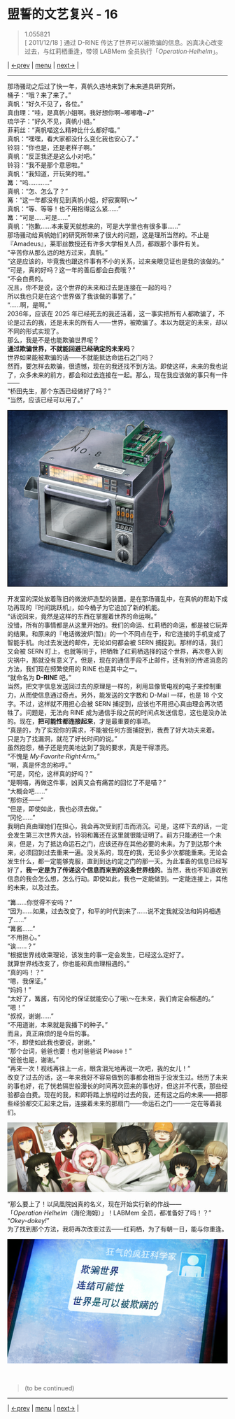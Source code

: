 # 盟誓的文艺复兴 - 16
> 1.055821  
> [ 2011/12/18 ] 通过 D-RINE 传达了世界可以被欺骗的信息。凶真决心改变过去，与红莉栖重逢，带领 LABMem 全员执行「*Operation·Helhelm*」。  

| [←prev](./0137) | [menu](../) | [next→](./0139) |

---
那场骚动之后过了快一年，真帆久违地来到了未来道具研究所。  
桶子：“哦？来了来了。”  
真帆：“好久不见了，各位。”  
真由理：“哇，是真帆小姐啊。我好想你啊\~嘟嘟噜\~♪”  
琉华子：“好久不见，真帆小姐。”  
菲莉丝：“真帆喵这么精神比什么都好喵。”  
真帆：“嘿嘿，看大家都没什么变化我也安心了。”  
铃羽：“你也是，还是老样子啊。”  
真帆：“反正我还是这么小对吧。”  
铃羽：“我不是那个意思啦。”  
真帆：“我知道，开玩笑的啦。”  
篝：“呜…………”  
真帆：“怎、怎么了？”  
篝：“这一年都没有见到真帆小姐，好寂寞啊\～”  
真帆：“等、等等！也不用抱得这么紧……”  
篝：“可是……可是……”  
真帆：“抱歉……本来夏天就想来的，可是大学里也有很多事……”  
那场骚动给真帆她们的研究所带来了很大的问题，这是理所当然的。不止是『Amadeus』，莱耶丝教授还有许多大学相关人员，都跟那个事件有关。  
“辛苦你从那么远的地方过来，真帆。”  
“这是应该的，毕竟我也跟这件事有不小的关系，过来亲眼见证也是我的该做的。”  
“可是，真的好吗？这一年的善后都会白费哦？”  
“不会白费的。  
 况且，你不是说，这个世界的未来和过去是连接在一起的吗？  
 所以我也只是在这个世界做了我该做的事罢了。”  
“……啊，是啊。”  
2036年，应该在 2025 年已经死去的我还活着，这一事实把所有人都欺骗了，不论是过去的我，还是未来的所有人——世界，被欺骗了。本以为既定的未来，却以不同的形式实现了。  
那么，我是不是也能欺骗世界呢？  
**通过欺骗世界，不就能回避已经确定的未来吗**？  
世界如果能被欺骗的话——不就能抵达命运石之门吗？  
然而，要怎样去欺骗，很遗憾，现在的我还找不到方法。即使这样，未来的我也说了，众多未来的前方，都会和过去连接在一起。那么，现在我应该做的事只有一件——  
“桥田先生，那个东西已经做好了吗？”  
“当然，应该已经可以用了。”  

![](../static/image/0138-1.png)

开发室的深处放着陈旧的微波炉造型的装置。是在那场骚乱中，在真帆的帮助下成功再现的『时间跳跃机』，如今桶子为它追加了新的机能。  
“话说回来，竟然是这样的东西在掌握着世界的命运啊。”  
没错，所有的事情都是从这里开始的。我们的命运、红莉栖的命运，都是被它玩弄的结果。和原来的『电话微波炉(暂)』的一个不同点在于，和它连接的手机变成了智能手机。向过去发送的邮件，无论如何都会被 SERN 捕捉到。那样的话，我们又会被 SERN 盯上，也就等同于，把牺牲了红莉栖选择的这个世界，再次卷入到灾祸中，那就没有意义了。但是，现在的通信手段不止邮件，还有别的传递消息的方法，我们现在频繁使用的 RINE 也是其中之一。  
“就命名为 **D-RINE** 吧。”  
当然，把文字信息发送回过去的原理是一样的，利用显像管电视的电子来控制重力，从而使信息通过奇点。另外，能发送的文字数和 D-Mail 一样，也是 18 个文字。不过，这样就不用担心会被 SERN 捕捉到，应该也不用担心真由理会再次牺牲了。问题是，无法向 RINE 成为通信手段之前的时间点发送信息，这也是没办法的。现在，**把可能性都连接起来**，才是最重要的事项。  
“真是的，为了实现你的需求，不能被任何方面捕捉到，我费了好大功夫来着。  
 只是为了找漏洞，就花了好长时间的说。”  
虽然抱怨，桶子还是完美地达到了我的要求，真是干得漂亮。  
“不愧是 *My·Favorite·Right·Arm*。”  
“啊，真是怀念的称呼。”  
“可是，冈伦，这样真的好吗？”  
“是啊喵，再做这件事，凶真又会有痛苦的回忆了不是喵？”  
“大概会吧……”  
“那你还——”  
“但是，即使如此，我也必须去做。”  
“冈伦……”  
我明白真由理她们在担心，我会再次受到打击而消沉。可是，这样下去的话，一定会发生第三次世界大战，铃羽和篝还在这里就很能证明了。前方只能通往一个未来，但是，为了抵达命运石之门，应该还存在其他必要的未来。为了到达那个未来，必须回到过去重来一遍。没关系的，现在的我，无论多少次都能重来。无论会发生什么，都一定能够克服，直到到达约定之门的那一天。为此准备的信息已经写好了，**我一定是为了传递这个信息而来到的这条世界线的**。当然，我也不知道收到信息的我会怎么想，怎么行动。即使如此，我也一定能做到。一定能连接上，其他的未来，以及过去。  

“篝……你觉得不安吗？”  
“因为……如果，过去改变了，和平的时代到来了……说不定我就没法和妈妈相遇了……”  
“篝酱……”  
“不用担心。”  
“诶……？”  
“根据世界线收束理论，该发生的事一定会发生，已经这么定好了。  
 就算世界线改变了，你也能和真由理相遇的。”  
“真的吗！？”  
“嗯，我保证。”  
“妈妈！”  
“太好了，篝酱，有冈伦的保证就能安心了哦\～在未来，我们肯定会相遇的。”  
“嗯！”  
“叔叔，谢谢……”  
“不用道谢，本来就是我播下的种子。”  
而且，真正麻烦的是今后的事。  
“不，即使如此我也要说，谢谢。”  
“那个台词，爸爸也要！也对爸爸说 Please！”  
“爸爸也是，谢谢。”  
“再来一次！视线再往上一点，眼含泪光地再说一次吧，我的女儿！”  
改变了过去的话，这一年来我好不容易做到的事都会相当于没发生过。经历了未来的事也好，花了恍若隔世般漫长的时间再次回来的事也好，但这并不代表，那些经验都会白费。现在的我，和即将踏上旅程的过去的我，还有这之后的未来——把那些经验都交汇起来之后，连接着未来的那扇门——命运石之门——一定在等着我们。

![](../static/image/0138-2.png)

“那么要上了！以凤凰院凶真的名义，现在开始实行新的作战——  
 「*Operation·Helhelm*（海伦海姆）」！LABMem 全员，都准备好了吗！？”  
“*Okey-dokey!*”  
为了找到那个方法，我将再次改变过去——红莉栖，为了有朝一日，能与你重逢。  

![](../static/image/0138-3.png)


<br/>

> (to be continued)
---

| [←prev](./0137) | [menu](../) | [next→](./0139) |
